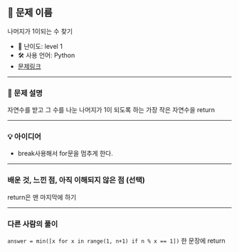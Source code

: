 ## 📘 문제 이름

나머지가 1이되는 수 찾기

- 🧩 난이도: level 1
- 🛠 사용 언어: Python
- [문제링크](https://school.programmers.co.kr/learn/courses/30/lessons/87389)

---

### 🧠 문제 설명

자연수를 받고 그 수를 나눈 나머지가 1이 되도록 하는 가장 작은 자연수을 return

---

### 💡 아이디어

- break사용해서 for문을 멈추게 한다.

---

### 배운 것, 느낀 점, 아직 이해되지 않은 점 (선택)

return은 맨 마지막에 하기

---

### 다른 사람의 풀이

`answer = min([x for x in range(1, n+1) if n % x == 1])` 한 문장에 return
